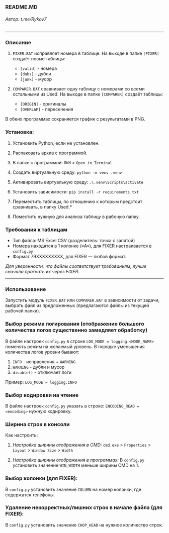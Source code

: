 ### README.MD
###### Автор: t.me/Rykov7
***

### Описание
1. `FIXER.BAT` исправляет номера в таблице. На выходе в папке `[FIXER]` создаёт новые таблицы:
   * `[valid]` - номера 
   * `[dubs]` - дубли
   * `[junk]` - мусор

2. `COMPARER.BAT` сравнивает одну таблицу с номерами со всеми остальными из Used. На выходе в папке `[COMPARER]` создаёт таблицы:
   * `[ORIGIN]` - оригиналы
   * `[OVERLAP]` - пересечения

В обеих программах сохраняется график с результатами в PNG.

### Установка:
1. Установить Python, если не установлен.
2. Распаковать архив с программой.
3. В папке с программой: `ПКМ` > `Open in Terminal`
4. Создать виртуальную среду:
`python -m venv .venv`
5. Активировать виртуальную среду:
`.\.venv\Scripts\activate`
6. Установить зависимости:
`pip install -r requirements.txt`

7. Переместить таблицы, по отношению к которым предстоит сравнивать, в папку Used.*
8. Поместить нужную для анализа таблицу в рабочую папку.

### Требования к таблицам

* Тип файла: MS Excel CSV (разделитель: точка с запятой)
* Номера находятся в 1 колонке («А»), для FIXER настраивается в `config.py`
* Формат 79XXXXXXXXX, для FIXER — любой формат.

_Для уверенности, что файлы соответствует требованиям, лучше сначала прогнать их через FIXER._
***
### Использование
Запустить модуль `FIXER.BAT` или `COMPARER.BAT` в зависимости от задачи, выбрать файл из предложенных
(предлагаются файлы из текущей рабочей папки). 

### Выбор режима логирования (отображение большого количества логов существенно замедляет обработку)
В файле настроек `config.py` в строке `LOG_MODE = logging.<MODE_NAME>` поменять режим на желаемый уровень.
В порядке уменьшения количества логов уровни бывают:
1. `INFO` - исправления + `WARNING`
2. `WARNING` - дубли и мусор
3. `disable()` - отключает логи

Пример: `LOG_MODE = logging.INFO`


### Выбор кодировки на чтение
В файле настроек `config.py` указать в строке: `ENCODING_READ = <encoding>` нужную кодировку.


### Ширина строк в консоли
Как настроить:

1. _Настройка ширины отображения в CMD:_
`сmd.exe` > `Properties` > `Layout` > `Window Size` > `Width`

2. _Настройка ширины отображения в программах:_
В `config.py` установить значение `WIN_WIDTH` меньше ширины CMD на 1.


### Выбор колонки (для FIXER):
В `config.py` установить значение `COLUMN` на номер колонки, где содержатся телефоны.


### Удаление некорректных/лишних строк в начале файла (для FIXER):
В `config.py` установить значение `CHOP_HEAD` на нужное количество строк.